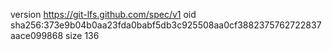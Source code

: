 version https://git-lfs.github.com/spec/v1
oid sha256:373e9b04b0aa23fda0babf5db3c925508aa0cf3882375762722837aace099868
size 136
